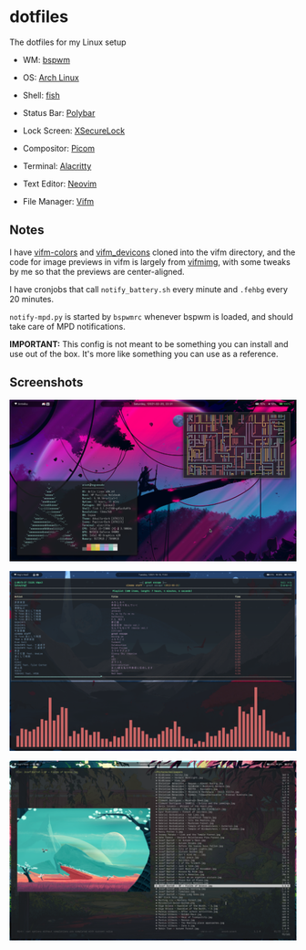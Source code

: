 # dotfiles
The dotfiles for my Linux setup

+ WM: [bspwm](https://github.com/baskerville/bspwm)

+ OS: [Arch Linux](https://www.archlinux.org)

+ Shell: [fish](https://fishshell.com)

+ Status Bar: [Polybar](https://github.com/jaagr/polybar)

+ Lock Screen: [XSecureLock](https://github.com/google/xsecurelock)

+ Compositor: [Picom](https://github.com/yshui/picom)

+ Terminal: [Alacritty](https://github.com/alacritty/alacritty)

+ Text Editor: [Neovim](https://neovim.io)

+ File Manager: [Vifm](https://vifm.info/)

## Notes
I have [vifm-colors](https://github.com/vifm/vifm-colors/) and
[vifm_devicons](https://github.com/cirala/vifm_devicons) cloned into the vifm
directory, and the code for image previews in vifm is largely from
[vifmimg](https://github.com/cirala/vifmimg), with some tweaks by me so that the
previews are center-aligned.

I have cronjobs that call `notify_battery.sh` every minute and `.fehbg` every 20 minutes.

`notify-mpd.py` is started by `bspwmrc` whenever bspwm is loaded, and should take
care of MPD notifications.

**IMPORTANT:** This config is not meant to be something you can install and use out of the box. It's more like
something you can use as a reference.

## Screenshots

![neofetch and pipes.sh](./screenshots/neofetch.png)

![ncmpcpp and cava](./screenshots/music.png)

![vifm with image preview](./screenshots/vifm.png)
